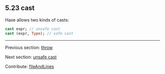 ## 5.23 cast

Haxe allows two kinds of casts:

```haxe
cast expr; // unsafe cast
cast (expr, Type); // safe cast
```

---

Previous section: [throw](expression-throw.md)

Next section: [unsafe cast](expression-cast-unsafe.md)

Contribute: [fileAndLines](https://github.com/HaxeFoundation/HaxeManual/blob/master/05-expressions.tex#L403-403)